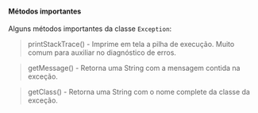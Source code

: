 #### Métodos importantes

Alguns métodos importantes da classe `Exception`:

> printStackTrace() - Imprime em tela a pilha de execução. Muito comum para auxiliar no diagnóstico de erros.
> 

> getMessage() - Retorna uma String com a mensagem contida na exceção.
> 

> getClass() - Retorna uma String com o nome complete da classe da exceção.
>